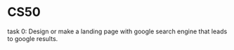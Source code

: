 # CS50

task 0:
Design or make a landing page with google search engine that leads to google results.

